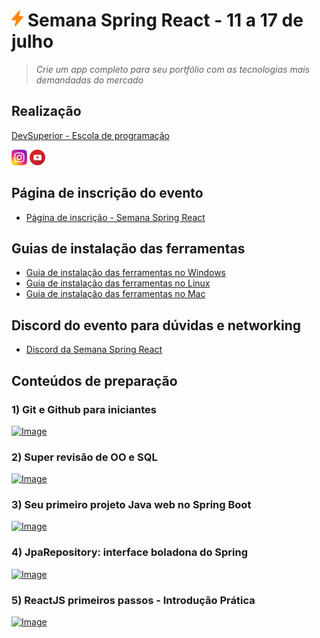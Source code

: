 # ![DevSuperior logo](https://raw.githubusercontent.com/devsuperior/bds-assets/main/ds/devsuperior-logo-small.png) Semana Spring React - 11 a 17 de julho
>  *Crie um app completo para seu portfólio com as tecnologias mais demandadas do mercado*

## Realização
[DevSuperior - Escola de programação](https://devsuperior.com.br)

[![DevSuperior no Instagram](https://raw.githubusercontent.com/devsuperior/bds-assets/main/ds/ig-icon.png)](https://instagram.com/devsuperior.ig)
[![DevSuperior no Youtube](https://raw.githubusercontent.com/devsuperior/bds-assets/main/ds/yt-icon.png)](https://youtube.com/devsuperior)

## Página de inscrição do evento
- [Página de inscrição - Semana Spring React](https://devsuperior.com.br/sds-inscricao-org)

## Guias de instalação das ferramentas
- [Guia de instalação das ferramentas no Windows](https://github.com/devsuperior/sds-dsmeta/tree/main/_instalacao/windows)
- [Guia de instalação das ferramentas no Linux](https://github.com/devsuperior/sds-dsmeta/tree/main/_instalacao/linux)
- [Guia de instalação das ferramentas no Mac](https://github.com/devsuperior/sds-dsmeta/tree/main/_instalacao/mac)

## Discord do evento para dúvidas e networking
- [Discord da Semana Spring React](https://discord.gg/Gj4yyp5Kcn)


## Conteúdos de preparação

### 1) Git e Github para iniciantes

[![Image](https://img.youtube.com/vi/_hZf1teRFNg/mqdefault.jpg "Vídeo no Youtube")](https://youtu.be/_hZf1teRFNg)

### 2) Super revisão de OO e SQL

[![Image](https://img.youtube.com/vi/xC_yKw3MYX4/mqdefault.jpg "Vídeo no Youtube")](https://youtu.be/xC_yKw3MYX4)

### 3) Seu primeiro projeto Java web no Spring Boot

[![Image](https://img.youtube.com/vi/D4frmIHAxEY/mqdefault.jpg "Vídeo no Youtube")](https://youtu.be/D4frmIHAxEY)

### 4) JpaRepository: interface boladona do Spring

[![Image](https://img.youtube.com/vi/jh_T5_o3qKE/mqdefault.jpg "Vídeo no Youtube")](https://youtu.be/jh_T5_o3qKE)

### 5) ReactJS primeiros passos - Introdução Prática

[![Image](https://img.youtube.com/vi/IOJoJGDowEY/mqdefault.jpg "Vídeo no Youtube")](https://youtu.be/IOJoJGDowEY)
